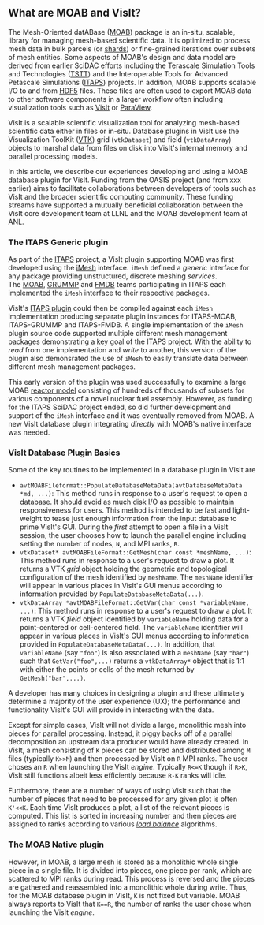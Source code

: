 ## What are MOAB and VisIt?
The Mesh-Oriented datABase ([MOAB](https://sigma.mcs.anl.gov/moab-library/)) package is an in-situ, scalable, library for managing mesh-based scientific data.
It is optimized to process mesh data in bulk parcels (or [shards](https://en.wikipedia.org/wiki/Shard_(database_architecture))) or fine-grained iterations over subsets of mesh entities.
Some aspects of MOAB's design and data model are derived from earlier SciDAC efforts including the Terascale Simulation Tools and Technologies ([TSTT](https://www.researchgate.net/publication/259197545_The_TSTTM_Interface)) and the Interoperable Tools for Advanced Petascale Simulations ([ITAPS](https://www.osti.gov/biblio/971531/)) projects.
In addition, MOAB supports scalable I/O to and from [HDF5](https://support.hdfgroup.org/documentation/hdf5/latest/) files.
These files are often used to export MOAB data to other software components in a larger workflow often including visualization tools such as [VisIt](https://visit.llnl.gov) or [ParaView](https://www.paraview.org).

VisIt is a scalable scientific visualization tool for analyzing mesh-based scientific data either in files or in-situ.
Database plugins in VisIt use the Visualization ToolKit ([VTK](https://vtk.org)) grid (`vtkDataset`) and field (`vtkDataArray`) objects to marshal data from files on disk into VisIt's internal memory and parallel processing models.

In this article, we describe our experiences developing and using a MOAB database plugin for VisIt.
Funding from the OASIS project (and from xxx earlier) aims to facilitate collaborations between developers of tools such as VisIt and the broader scientific computing community.
These funding streams have supported a mutually beneficial collaboration between the VisIt core development team at LLNL and the MOAB development team at ANL.

### The ITAPS Generic plugin

As part of the [ITAPS](https://markcmiller86.github.io/ITAPS/) project, a VisIt plugin supporting MOAB was first developed using the [iMesh](https://markcmiller86.github.io/ITAPS/software/iMesh_html/i_mesh_8h.html) interface.
`iMesh` defined a *generic* interface for any package providing unstructured, discrete meshing *services*.	
The [MOAB](https://sigma.mcs.anl.gov/moab-library/), [GRUMMP](https://www.researchgate.net/publication/254313656_GRUMMP_User's_Guide) and [FMDB](https://scorec.rpi.edu/FMDB/) teams participating in ITAPS each implemented the `iMesh` interface to their respective packages.

VisIt's [ITAPS plugin](https://github.com/visit-dav/visit/tree/2.10RC/src/databases/ITAPS_C) could then be compiled against each `iMesh` implementation producing separate plugin instances for ITAPS-MOAB, ITAPS-GRUMMP and ITAPS-FMDB.
A single implementation of the `iMesh` plugin source code supported multiple different mesh management packages demonstrating a key goal of the ITAPS project.
With the ability to *read* from one implementation and *write* to another, this version of the plugin also demonsrated the use of `iMesh` to easily translate data between different mesh management packages.

This early version of the plugin was used successfully to examine a large MOAB [reactor model](https://publications.anl.gov/anlpubs/2013/10/76766.pdf#page=12) consisting of hundreds of thousands of subsets for various components of a novel nuclear fuel assembly.
However, as funding for the ITAPS SciDAC project ended, so did further development and support of the `iMesh` interface and it was eventually removed from MOAB.
A new VisIt database plugin integrating *directly* with MOAB's native interface was needed.

### VisIt Database Plugin Basics

Some of the key routines to be implemented in a database plugin in VisIt are
* `avtMOABFileformat::PopulateDatabaseMetaData(avtDatabaseMetaData *md, ...)`:
  This method runs in response to a user's request to open a database.
  It should avoid as much disk I/O as possible to maintain responsiveness for users.
  This method is intended to be fast and light-weight to tease just enough information from the input database to prime VisIt's GUI.
  During the *first* attempt to open a file in a VisIt session, the user chooses how to launch the parallel engine including setting the number of nodes, `N`, and MPI ranks, `R`.
* `vtkDataset* avtMOABFileFormat::GetMesh(char const *meshName, ...)`:
  This method runs in response to a user's request to draw a plot.
  It returns a VTK *grid* object holding the geometric and topological configuration of the mesh identified by `meshName`.
  The `meshName` identifier will appear in various places in VisIt's GUI menus according to information provided by `PopulateDatabaseMetaData(...)`.
* `vtkDataArray *avtMOABFileFormat::GetVar(char const *variableName, ...)`:
  This method runs in response to a user's request to draw a plot.
  It returns a VTK *field* object identified by `variableName` holding data for a point-centered or cell-centered field.
  The `variableName` identifier will appear in various places in VisIt's GUI menus according to information provided in `PopulateDatabaseMetaData(...)`.
  In addition, that `variableName` (say `"foo"`) is also associated with a `meshName` (say `"bar"`) such that `GetVar("foo",...)` returns a `vtkDataArray*` object that is 1:1 with either the points or cells of the mesh returned by `GetMesh("bar",...)`. 

A developer has many choices in designing a plugin and these ultimately determine a majority of the user experience (UX); the performance and functionality VisIt's GUI will provide in interacting with the data.

Except for simple cases, VisIt will not divide a large, monolithic mesh into pieces for parallel processing.
Instead, it piggy backs off of a parallel decomposition an upstream data producer would have already created.
In VisIt, a mesh consisting of `K` pieces can be stored and distributed among `M` files (typically `K>>M`) and then processed by VisIt on `R` MPI ranks.
The user choses an `R` when launching the VisIt *engine*.
Typically `R<=K` though if `R>K`, VisIt still functions albeit less efficiently because `R-K` ranks will idle.

Furthermore, there are a number of ways of using VisIt such that the number of pieces that need to be processed for any given plot is often `K'<<K`.
Each time VisIt produces a plot, a list of the relevant pieces is computed.
This list is sorted in increasing number and then pieces are assigned to ranks according to various [*load balance*](https://visit-sphinx-github-user-manual.readthedocs.io/en/develop/getting_started/Startup_Options.html#:~:text=Parallel%20launch%20options) algorithms.

### The MOAB Native plugin

However, in MOAB, a large mesh is stored as a monolithic whole single piece in a single file.
It is divided into pieces, one piece per rank, which are scattered to MPI ranks during read.
This process is reversed and the pieces are gathered and reassembled into a monolithic whole during write.
Thus, for the MOAB database plugin in VisIt, `K` is not fixed but variable. 
MOAB always reports to VisIt that `K==R`, the number of ranks the user chose when launching the VisIt *engine*.
